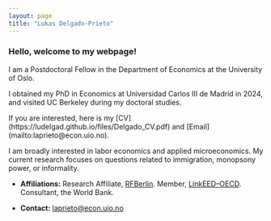 ```yaml
---
layout: page
title: "Lukas Delgado-Prieto"
---
```

 
### Hello, welcome to my webpage! 
 
<p align="left" > 
I am a Postdoctoral Fellow in the Department of Economics at the University of Oslo.
</p>
<p align="left" > 
I obtained my PhD in Economics at Universidad Carlos III de Madrid in 2024, and visited UC Berkeley during my doctoral studies.
</p>

<p align="left" > 
</p> If you are interested, here is my [CV](https://ludelgad.github.io/files/Delgado_CV.pdf) and [Email](mailto:laprieto@econ.uio.no).

<p align="left" >  
I am broadly interested in labor economics and applied microeconomics. My current research focuses on questions related to immigration, monopsony power, or informality.
</p>

- **Affiliations:** Research Affiliate, [RFBerlin](https://www.rfberlin.com/affiliates/). Member, [LinkEED–OECD](https://www.oecd.org/en/about/projects/linkeed-200.html). Consultant, the World Bank.

- **Contact:** [laprieto@econ.uio.no](mailto:laprieto@econ.uio.no)

